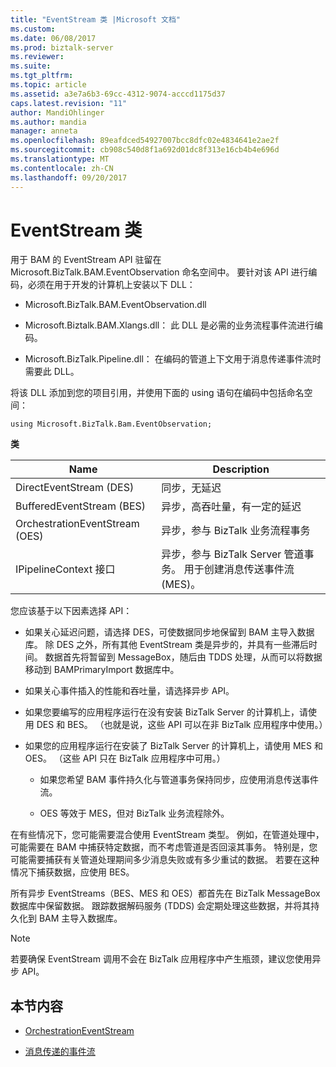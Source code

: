 ```yaml
---
title: "EventStream 类 |Microsoft 文档"
ms.custom: 
ms.date: 06/08/2017
ms.prod: biztalk-server
ms.reviewer: 
ms.suite: 
ms.tgt_pltfrm: 
ms.topic: article
ms.assetid: a3e7a6b3-69cc-4312-9074-acccd1175d37
caps.latest.revision: "11"
author: MandiOhlinger
ms.author: mandia
manager: anneta
ms.openlocfilehash: 89eafdced54927007bcc8dfc02e4834641e2ae2f
ms.sourcegitcommit: cb908c540d8f1a692d01dc8f313e16cb4b4e696d
ms.translationtype: MT
ms.contentlocale: zh-CN
ms.lasthandoff: 09/20/2017
---
```

# <a name="eventstream-classes"></a>EventStream 类
用于 BAM 的 EventStream API 驻留在 Microsoft.BizTalk.BAM.EventObservation 命名空间中。 要针对该 API 进行编码，必须在用于开发的计算机上安装以下 DLL：  
  
-   Microsoft.BizTalk.BAM.EventObservation.dll  
  
-   Microsoft.Biztalk.BAM.Xlangs.dll： 此 DLL 是必需的业务流程事件流进行编码。  
  
-   Microsoft.BizTalk.Pipeline.dll： 在编码的管道上下文用于消息传递事件流时需要此 DLL。  
  
 将该 DLL 添加到您的项目引用，并使用下面的 using 语句在编码中包括命名空间：  
  
```  
using Microsoft.BizTalk.Bam.EventObservation;  
```  
  
 **类**  
  
|Name|Description|  
|----------|-----------------|  
|DirectEventStream (DES)|同步，无延迟|  
|BufferedEventStream (BES)|异步，高吞吐量，有一定的延迟|  
|OrchestrationEventStream (OES)|异步，参与 BizTalk 业务流程事务|  
|IPipelineContext 接口|异步，参与 BizTalk Server 管道事务。 用于创建消息传送事件流 (MES)。|  
  
 您应该基于以下因素选择 API：  
  
-   如果关心延迟问题，请选择 DES，可使数据同步地保留到 BAM 主导入数据库。 除 DES 之外，所有其他 EventStream 类是异步的，并具有一些滞后时间。 数据首先将暂留到 MessageBox，随后由 TDDS 处理，从而可以将数据移动到 BAMPrimaryImport 数据库中。  
  
-   如果关心事件插入的性能和吞吐量，请选择异步 API。  
  
-   如果您要编写的应用程序运行在没有安装 BizTalk Server 的计算机上，请使用 DES 和 BES。 （也就是说，这些 API 可以在非 BizTalk 应用程序中使用。）  
  
-   如果您的应用程序运行在安装了 BizTalk Server 的计算机上，请使用 MES 和 OES。 （这些 API 只在 BizTalk 应用程序中可用。）  
  
    -   如果您希望 BAM 事件持久化与管道事务保持同步，应使用消息传送事件流。  
  
    -   OES 等效于 MES，但对 BizTalk 业务流程除外。  
  
 在有些情况下，您可能需要混合使用 EventStream 类型。 例如，在管道处理中，可能需要在 BAM 中捕获特定数据，而不考虑管道是否回滚其事务。 特别是，您可能需要捕获有关管道处理期间多少消息失败或有多少重试的数据。 若要在这种情况下捕获数据，应使用 BES。  
  
 所有异步 EventStreams（BES、MES 和 OES）都首先在 BizTalk MessageBox 数据库中保留数据。 跟踪数据解码服务 (TDDS) 会定期处理这些数据，并将其持久化到 BAM 主导入数据库。  
  
> [!NOTE]
>  若要确保 EventStream 调用不会在 BizTalk 应用程序中产生瓶颈，建议您使用异步 API。  
  
## <a name="in-this-section"></a>本节内容  
  
-   [OrchestrationEventStream](../core/orchestrationeventstream.md)  
  
-   [消息传递的事件流](../core/messaging-event-streams.md)